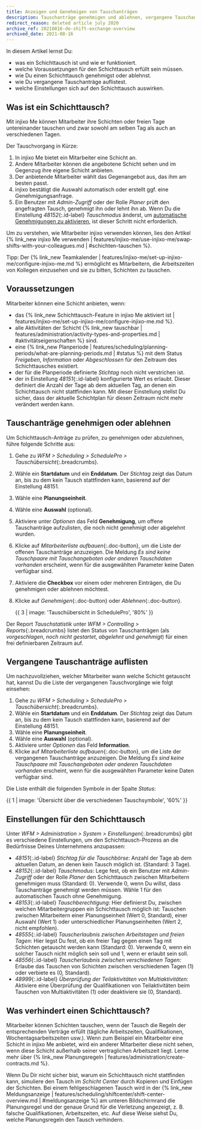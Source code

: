 ```yaml
---
title: Anzeigen und Genehmigen von Tauschanträgen
description: Tauschanträge genehmigen und ablehnen, vergangene Tauschanträge ansehen und die Tauscheinstellungen anpassen.
redirect_reason: deleted article july 2020
archive_ref: 20210816-de-shift-exchange-overview
archived_date: 2021-08-16
---
```


In diesem Artikel lernst Du:
- was ein Schichttausch ist und wie er funktioniert.
- welche Voraussetzungen für den Schichttausch erfüllt sein müssen.
- wie Du einen Schichttausch genehmigst oder ablehnst.
- wie Du vergangene Tauschanträge auflistest.
- welche Einstellungen sich auf den Schichttausch auswirken.

## Was ist ein Schichttausch?

Mit injixo Me können Mitarbeiter ihre Schichten oder freien Tage untereinander tauschen und zwar sowohl am selben Tag als auch an verschiedenen Tagen.

Der Tauschvorgang in Kürze:
1. In injixo Me bietet ein Mitarbeiter eine Schicht an.
2. Andere Mitarbeiter können die angebotene Schicht sehen und im Gegenzug ihre eigene Schicht anbieten.
3. Der anbietende Mitarbeiter wählt das Gegenangebot aus, das ihm am besten passt.
4. injixo bestätigt die Auswahl automatisch oder erstellt ggf. eine Genehmigungsanfrage.
5. Ein Benutzer mit *Admin-Zugriff* oder der Rolle *Planer* prüft den angefragten Tausch, genehmigt ihn oder lehnt ihn ab. Wenn Du die Einstellung *48152*{:.id-label} *Tauschmodus* änderst, um [automatische Genehmigungen zu aktivieren](#einstellungen-für-den-schichttausch), ist dieser Schritt nicht erforderlich.

Um zu verstehen, wie Mitarbeiter injixo verwenden können, lies den Artikel {% link_new injixo Me verwenden | features/injixo-me/use-injixo-me/swap-shifts-with-your-colleagues.md | #schichten-tauschen %}. 

Tipp: Der {% link_new Teamkalender | features/injixo-me/set-up-injixo-me/configure-injixo-me.md %} ermöglicht es Mitarbeitern, die Arbeitszeiten von Kollegen einzusehen und sie zu bitten, Schichten zu tauschen.

## Voraussetzungen

Mitarbeiter können eine Schicht anbieten, wenn:

* das {% link_new Schichttausch-Feature in injixo Me aktiviert ist | features/injixo-me/set-up-injixo-me/configure-injixo-me.md %}.
* alle Aktivitäten der Schicht {% link_new tauschbar | features/administration/activity-types-and-properties.md | #aktivitätseigenschaften %} sind.
* eine {% link_new Planperiode | features/scheduling/planning-periods/what-are-planning-periods.md | #status %} mit dem Status *Freigeben*, *Information* oder *Abgeschlossen* für den Zeitraum des Schichttausches existiert.
* der für die Planperiode definierte *Stichtag* noch nicht verstrichen ist.
* der in Einstellung *48151*{:.id-label} konfigurierte Wert es erlaubt. Dieser definiert die Anzahl der Tage ab dem aktuellen Tag, an denen ein Schichttausch nicht stattfinden kann. Mit dieser Einstellung stellst Du sicher, dass der aktuelle Schichtplan für diesen Zeitraum nicht mehr verändert werden kann.

## Tauschanträge genehmigen oder ablehnen

Um Schichttausch-Anträge zu prüfen, zu genehmigen oder abzulehnen, führe folgende Schritte aus:

1. Gehe zu *WFM > Scheduling > SchedulePro > Tauschübersicht*{:.breadcrumbs}.
2. Wähle ein **Startdatum** und ein **Enddatum**. Der *Stichtag* zeigt das Datum an, bis zu dem kein Tausch stattfinden kann, basierend auf der Einstellung 48151.
3. Wähle eine **Planungseinheit**.
4. Wähle eine **Auswahl** (optional).
5. Aktiviere unter *Optionen* das Feld **Genehmigung**, um offene Tauschanträge aufzulisten, die noch nicht genehmigt oder abgelehnt wurden.
6. Klicke auf *Mitarbeiterliste aufbauen*{:.doc-button}, um die Liste der offenen Tauschanträge anzuzeigen. Die Meldung *Es sind keine Tauschpaare mit Tauschangeboten oder anderen Tauschdaten vorhanden* erscheint, wenn für die ausgewählten Parameter keine Daten verfügbar sind.
7. Aktiviere die **Checkbox** vor einem oder mehreren Einträgen, die Du genehmigen oder ablehnen möchtest.
8. Klicke auf *Genehmigen*{:.doc-button} oder *Ablehnen*{:.doc-button}.

    {{ 3 | image: 'Tauschübersicht in SchedulePro', '80%' }}

Der Report _Tauschstatistik_ unter _WFM > Controlling > Reports_{:.breadcrumbs} listet den Status von Tauschanträgen (als _vorgeschlagen_, _noch nicht gestartet_, _abgelehnt_ und _genehmigt_) für einen frei definierbaren Zeitraum auf.

## Vergangene Tauschanträge auflisten

Um nachzuvollziehen, welcher Mitarbeiter wann welche Schicht getauscht hat, kannst Du die Liste der vergangenen Tauschvorgänge wie folgt einsehen:

1. Gehe zu *WFM > Scheduling > SchedulePro > Tauschübersicht*{:.breadcrumbs}.
2. Wähle ein **Startdatum** und ein **Enddatum**. Der *Stichtag* zeigt das Datum an, bis zu dem kein Tausch stattfinden kann, basierend auf der Einstellung 48151.
3. Wähle eine **Planungseinheit**.
4. Wähle eine **Auswahl** (optional).
5. Aktiviere unter *Optionen* das Feld **Information**.
6. Klicke auf *Mitarbeiterliste aufbauen*{:.doc-button}, um die Liste der vergangenen Tauschanträge anzuzeigen. Die Meldung *Es sind keine Tauschpaare mit Tauschangeboten oder anderen Tauschdaten vorhanden* erscheint, wenn für die ausgewählten Parameter keine Daten verfügbar sind.

Die Liste enthält die folgenden Symbole in der Spalte *Status*:

{{ 1 | image: 'Übersicht über die verschiedenen Tauschsymbole', '60%' }}

## Einstellungen für den Schichttausch

Unter *WFM > Administration > System > Einstellungen*{:.breadcrumbs} gibt es verschiedene Einstellungen, um den Schichttausch-Prozess an die Bedürfnisse Deines Unternehmens anzupassen:

* *48151*{:.id-label} *Stichtag für die Tauschbörse*: Anzahl der Tage ab dem aktuellen Datum, an denen kein Tausch möglich ist. (Standard: 3 Tage).  
* *48152*{:.id-label} *Tauschmodus*: Lege fest, ob ein Benutzer mit *Admin-Zugriff* oder der Rolle *Planer* den Schichttausch zwischen Mitarbeitern genehmigen muss (Standard: 0). Verwende 0, wenn Du willst, dass Tauschanträge genehmigt werden müssen. Wähle 1 für den automatischen Tausch ohne Genehmigung.
* *48153*{:.id-label} *Tauschberechtigung*: Hier definierst Du, zwischen welchen Mitarbeitergruppen ein Schichttausch möglich ist: Tauschen zwischen Mitarbeitern einer Planungseinheit (Wert 0, Standard), einer Auswahl (Wert 1) oder unterschiedlicher Planungseinheiten (Wert 2, nicht empfohlen).
* *48555*{:.id-label} *Tauscherlaubnis zwischen Arbeitstagen und freien Tagen*: Hier legst Du fest, ob ein freier Tag gegen einen Tag mit Schichten getauscht werden kann (Standard: 0). Verwende 0, wenn ein solcher Tausch nicht möglich sein soll und 1, wenn er erlaubt sein soll.
* *48556*{:.id-label} *Tauscherlaubnis zwischen verschiedenen Tagen*: Erlaube das Tauschen von Schichten zwischen verschiedenen Tagen (1) oder verbiete es (0, Standard).  
* *48999*{:.id-label} *Überprüfung der Teilaktivitäten von Multiaktivitäten*: Aktiviere eine Überprüfung der Qualifikationen von Teilaktivitäten beim Tauschen von Multiaktivitäten (1) oder deaktiviere sie (0, Standard).  

## Was verhindert einen Schichttausch?

Mitarbeiter können Schichten tauschen, wenn der Tausch die Regeln der entsprechenden Verträge erfüllt (tägliche Arbeitszeiten, Qualifikationen, Wochentagsarbeitszeiten usw.). Wenn zum Beispiel ein Mitarbeiter eine Schicht in injixo Me anbietet, wird ein anderer Mitarbeiter diese nicht sehen, wenn diese Schicht außerhalb seiner vertraglichen Arbeitszeit liegt. Lerne mehr über {% link_new Planungsregeln | features/administration/create-contracts.md %}.

Wenn Du Dir nicht sicher bist, warum ein Schichttausch nicht stattfinden kann, simuliere den Tausch im *Schicht Center* durch Kopieren und Einfügen der Schichten. Bei einem fehlgeschlagenen Tausch wird in der {% link_new Meldungsanzeige | features/scheduling/shiftcenter/shift-center-overview.md | #meldungsanzeige %} am unteren Bildschirmrand die Planungsregel und der genaue Grund für die Verletzung angezeigt, z. B. falsche Qualifikationen, Arbeitszeiten, etc. Auf diese Weise siehst Du, welche Planungsregeln den Tausch verhindern.
